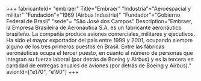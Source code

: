 +++
fabricanteId= "embraer"
Title="Embraer"
"Industria"="Aeroespacial y militar"
"Fundación"="1969 (Airbus Industrie)"
"Fundador"="Gobierno Federal de Brasil"
"sede"= "São José dos Campos"
Description="Embraer, la Empresa Brasileira de Aeronáutica S.A. es un fabricante aeronáutico brasileño. La compañía produce aviones comerciales, militares y ejecutivos. Ha sido el mayor exportador del país entre 1999 y 2001, ocupando siempre alguno de los tres primeros puestos en Brasil. Entre las fábricas aeronáuticas ocupa el tercer puesto, en cuanto al número de personas que integran su fuerza laboral (por detrás de Boeing y Airbus) y es la tercera en cantidad de entregas anuales de aviones (por detrás de Boeing y Airbus)."
avionId=["e170", "e190"]
+++



